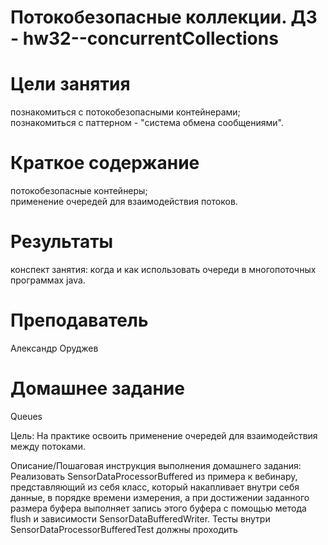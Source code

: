 # Потокобезопасные коллекции. ДЗ - hw32--concurrentCollections

# Цели занятия
познакомиться с потокобезопасными контейнерами;<br/>
познакомиться с паттерном - "система обмена сообщениями".

# Краткое содержание
потокобезопасные контейнеры;<br/>
применение очередей для взаимодействия потоков.

# Результаты
конспект занятия: когда и как использовать очереди в многопоточных программах java.

# Преподаватель
Александр Оруджев

# Домашнее задание

Queues

Цель:
На практике освоить применение очередей для взаимодействия между потоками.

Описание/Пошаговая инструкция выполнения домашнего задания:
Реализовать SensorDataProcessorBuffered из примера к вебинару, представляющий из себя класс,
который накапливает внутри себя данные, в порядке времени измерения, а при достижении заданного размера буфера
выполняет запись этого буфера с помощью метода flush и зависимости SensorDataBufferedWriter.
Тесты внутри SensorDataProcessorBufferedTest должны проходить